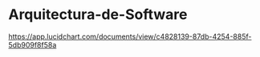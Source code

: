 # Arquitectura-de-Software

https://app.lucidchart.com/documents/view/c4828139-87db-4254-885f-5db909f8f58a
